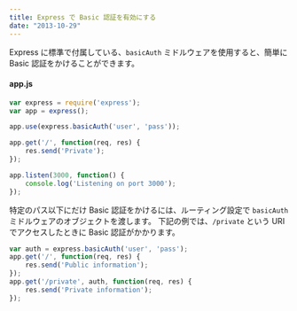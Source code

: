 ```yaml
---
title: Express で Basic 認証を有効にする
date: "2013-10-29"
---
```


Express に標準で付属している、`basicAuth` ミドルウェアを使用すると、簡単に Basic 認証をかけることができます。

#### app.js

```javascript
var express = require('express');
var app = express();

app.use(express.basicAuth('user', 'pass'));

app.get('/', function(req, res) {
    res.send('Private');
});

app.listen(3000, function() {
    console.log('Listening on port 3000');
});
```

特定のパス以下にだけ Basic 認証をかけるには、ルーティング設定で `basicAuth` ミドルウェアのオブジェクトを渡します。
下記の例では、`/private` という URI でアクセスしたときに Basic 認証がかかります。

```javascript
var auth = express.basicAuth('user', 'pass');
app.get('/', function(req, res) {
    res.send('Public information');
});
app.get('/private', auth, function(req, res) {
    res.send('Private information');
});
```


